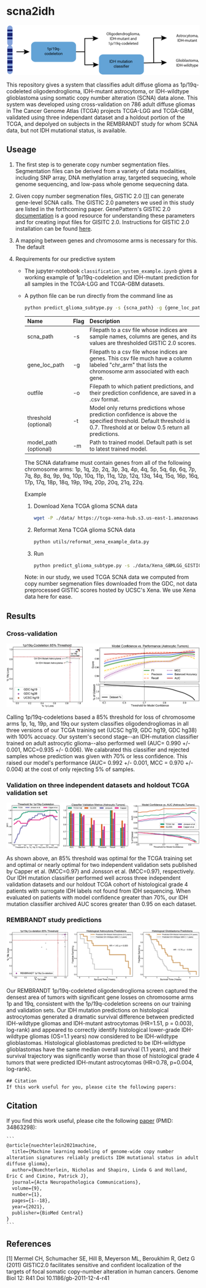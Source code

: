# scna2idh

![Predictive System](./figures/predictive_system.png)

This repository gives a system that classifies adult diffuse glioma as 1p/19q-codeleted oligodendroglioma, IDH-mutant astrocytoma, or IDH-wildtype glioblastoma using somatic copy number alteration (SCNA) data alone. This system was developed using cross-validation on 786 adult diffuse gliomas in The Cancer Genome Atlas (TCGA)  projects TCGA-LGG and TCGA-GBM, validated using three independant dataset and a holdout portion of the TCGA, and depolyed on subjects in the REMBRANDT study for whom SCNA data, but not IDH mutational status, is available. 

## Useage 

1. The first step is to generate copy number segmentation files. Segmentation files can be derived from a variety of data modalities, including SNP array, DNA methylation array, targeted sequecing, whole genome sequencing, and low-pass whole genome sequecning data. 

2. Given copy number segmenation files, GISTIC 2.0 [[1]](#1) can generate gene-level SCNA calls. The GISTIC 2.0 pameters we used in this study are listed in the forthcoming paper. GenePattern's GISTIC 2.0 [documentation](https://www.genepattern.org/modules/docs/GISTIC_2.0) is a good resource for understanding these parameters and for creating input files for GISITC 2.0. Instructions for GISTIC 2.0 installation can be found [here](http://portals.broadinstitute.org/cgi-bin/cancer/publications/pub_paper.cgi?mode=view&paper_id=216&p=t).

3. A mapping between genes and chromosome arms is necessary for this. The default 

4. Requirements for our predictive system

   - The jupyter-notebook `classification_system_example.ipynb` gives a working example of 1p/19q-codeletion and IDH-mutant prediction for all samples in the TCGA-LGG and TCGA-GBM datasets. 

   - A python file can be run directly from the command line as

     ```bash
     python predict_glioma_subtype.py -s {scna_path} -g {gene_loc_path} -o {outfile}
     ```

     | Name                  | Flag | Description                                                  |
     | --------------------- | ---- | ------------------------------------------------------------ |
     | scna_path             | -s   | Filepath to a csv file whose indices are sample names, columns are genes, and its values are thresholded GISTIC 2.0 scores. |
     | gene_loc_path         | -g   | Filepath to a csv file whose indices are genes. This csv file much have a column labeled "chr_arm" that lists the chromosome arm associated with each gene. |
     | outfile               | -o   | Filepath to which patient predictions, and their prediction confidence, are saved in a .csv format. |
     | threshold (optional)  | -t   | Model only returns predictions whose prediction confidence is above the specified threshold. Default threshold is 0.7. Threshold at or below 0.5 return all predictions. |
     | model_path (optional) | -m   | Path to trained model. Default path is set to latest trained model. |

     The SCNA dataframe must contain genes from all of the following chromosome arms: 1p, 1q, 2p, 2q, 3p, 3q, 4p, 4q, 5p, 5q, 6p, 6q, 7p, 7q, 8p, 8q, 9p, 9q, 10p, 10q, 11p, 11q, 12p, 12q, 13q, 14q, 15q, 16p, 16q, 17p, 17q, 18p, 18q, 19p, 19q, 20p, 20q, 21q, 22q.

     Example

      1. Download Xena TCGA glioma SCNA data

         ```bash
         wget -P ./data/ https://tcga-xena-hub.s3.us-east-1.amazonaws.com/download/TCGA.GBMLGG.sampleMap%2FGistic2_CopyNumber_Gistic2_all_thresholded.by_genes.gz
         ```

     2. Reformat Xena TCGA glioma SCNA data

        ```bash
        python utils/reformat_xena_example_data.py 
        ```

     3. Run

        ```bash
        python predict_glioma_subtype.py -s ./data/Xena_GBMLGG_GISTIC_Scores.csv -g ./data/gistic_cytoband_chr_arm_23109x4.csv -o ./data/tcga_preds.csv 
        ```

     Note: in our study, we used TCGA SCNA data we computed from copy number segmenation files downloaded from the GDC, not data preprocessed GISTIC scores hosted by UCSC's Xena. We use Xena data here for ease. 

## Results

### Cross-validation

![cv_results](./figures/cv_results.png)

Calling 1p/19q-codeletions based a 85% threshold for loss of chromosome arms 1p, 1q, 19p, and 19q our system classifies oligodendrogliomas in all three versions of our TCGA training set (UCSC hg19, GDC hg19, GDC hg38) with 100% accuacy. Our system's second stage--an IDH-mutation classifier trained on adult astrocytic glioma--also performed well  (AUC= 0.990 +/- 0.001, MCC=0.935 +/- 0.006). We calabrated this classifier and rejected samples whose prediction was given with 70% or less confidence. This raised our model's performance (AUC= 0.992 +/- 0.001, MCC = 0.970 +/- 0.004) at the cost of only rejecting 5% of samples.

### Validation on three independent datasets and holdout TCGA validation set

![val_results](./figures/val_results.png)

As shown above, an 85% threshold was optimal for the TCGA training set and optimal or nearly optimal for two independent validation sets published by Capper et al. (MCC=0.97) and Jonsson et al. (MCC=0.97), respectively. Our IDH mutation classifier performed well across three independent validation datasets and our holdout TCGA cohort of histological grade 4 patients with surrogate IDH labels not found from IDH sequencing. When evaluated on patients with model confidence greater than 70%, our IDH mutation classifier archived AUC scores greater than 0.95 on each dataset.

### REMBRANDT study predictions

![rembrandt_results](./figures/rembrandt_results.png)

Our REMBRANDT 1p/19q-codeleted oligodendroglioma screen captured the densest area of tumors with significant gene losses on chromosome arms 1p and 19q, consistent with the 1p/19q-codeletion screens on our training and validation sets. Our IDH mutation predictions on histological astrocytomas generated a dramatic survival difference between predicted IDH-wildtype gliomas and IDH-mutant astrocytomas (HR=1.51, p = 0.003), log-rank) and appeared to correctly identify histological lower-grade IDH-wildtype gliomas (OS=1.1 years) now considered to be IDH-wildtype glioblastomas. Histological glioblastomas predicted to be IDH-wildtype glioblastomas have the same median overall survival (1.1 years), and their survival trajectory was significantly worse than those of histological grade 4 tumors that were predicted IDH-mutant astrocytomas (HR=0.78, p=0.004, log-rank).

```
## Citation
If this work useful for you, please cite the following papers:
```

## Citation

If you find this work useful, please cite the following [paper](https://actaneurocomms.biomedcentral.com/articles/10.1186/s40478-021-01295-3) (PMID: 34863298):

````
```
@article{nuechterlein2021machine,
  title={Machine learning modeling of genome-wide copy number alteration signatures reliably predicts IDH mutational status in adult diffuse glioma},
  author={Nuechterlein, Nicholas and Shapiro, Linda G and Holland, Eric C and Cimino, Patrick J},
  journal={Acta Neuropathologica Communications},
  volume={9},
  number={1},
  pages={1--18},
  year={2021},
  publisher={BioMed Central}
}
```
````



## References

<a id="1">[1]</a> Mermel CH, Schumacher SE, Hill B, Meyerson ML, Beroukhim R, Getz G (2011) GISTIC2.0 facilitates sensitive and confident localization of the targets of focal somatic copy-number alteration in human cancers. Genome Biol 12: R41 Doi 10.1186/gb-2011-12-4-r41

